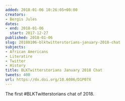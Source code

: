 ```yaml
---
added: 2018-01-06 10:26:05+00:00
creators:
- Bergis Jules
dates:
- end: 2018-01-06
  start: 2017-12-27
published: 2018-01-06
slug: 20180106-blktwitterstorians-january-2018-chat
subjects:
- African Americans
- Literatire
- Twitter
- History
title: BLKTwitterstorians January 2018 Chat
tweets: 400
url: https://dx.doi.org/10.6086/D1P07X
---
```


The first #BLKTwitterstorians chat of 2018.
